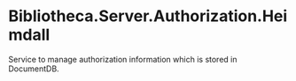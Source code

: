 # Bibliotheca.Server.Authorization.Heimdall
Service to manage authorization information which is stored in DocumentDB.
